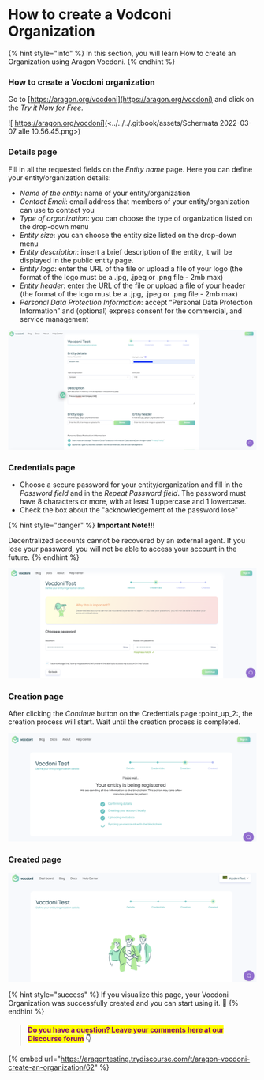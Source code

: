 # How to create a Vodconi Organization

{% hint style="info" %}
In this section, you will learn How to create an Organization using Aragon Vocdoni.
{% endhint %}

### How to create a Vocdoni organization

Go to [https://aragon.org/vocdoni](https://aragon.org/vocdoni) and click on the _Try it Now for Free_.&#x20;

![ https://aragon.org/vocdoni](<../../../.gitbook/assets/Schermata 2022-03-07 alle 10.56.45.png>)

### Details page

Fill in all the requested fields on the _Entity name_ page. Here you can define your entity/organization details:

* _Name of the entity_: name of your entity/organization
* _Contact Email_: email address that members of your entity/organization can use to contact you
* _Type of organization_: you can choose the type of organization listed on the drop-down menu
* _Entity size_: you can choose the entity size listed on the drop-down menu
* _Entity description_: insert a brief description of the entity, it will be displayed in the public entity page.
* _Entity logo_: enter the URL of the file or upload a file of your logo (the format of the logo must be a .jpg, .jpeg or .png file - 2mb max)
* _Entity header_: enter the URL of the file or upload a file of your header (the format of the logo must be a .jpg, .jpeg or .png file - 2mb max)
* _Personal Data Protection Information_: accept “Personal Data Protection Information” and (optional) express consent for the commercial, and service management

![Entity name page](<../../../.gitbook/assets/Schermata 2022-03-07 alle 11.16.59.png>)

### Credentials page

* Choose a secure password for your entity/organization and fill in the _Password field_ and in the _Repeat Password field_. The password must have 8 characters or more, with at least 1 uppercase and 1 lowercase.
* Check the box about the "acknowledgement of the password lose"&#x20;

{% hint style="danger" %}
**Important Note!!!**

Decentralized accounts cannot be recovered by an external agent. If you lose your password, you will not be able to access your account in the future.
{% endhint %}

![Choose a password for your entity/organization](<../../../.gitbook/assets/Schermata 2022-03-07 alle 11.27.51.png>)

### Creation page

After clicking the _Continue_ button on the Credentials page :point\_up\_2:, the creation process will start. Wait until the creation process is completed.&#x20;

![Creation process page](<../../../.gitbook/assets/Schermata 2022-03-07 alle 11.30.21.png>)

### Created page

![The created page](<../../../.gitbook/assets/Schermata 2022-03-07 alle 11.31.59.png>)

{% hint style="success" %}
If you visualize this page, your Vocdoni Organization was successfully created and you can start using it. :tada:
{% endhint %}



> #### <mark style="color:purple;">Do you have a question? Leave your comments here at our Discourse forum</mark> 👇

{% embed url="https://aragontesting.trydiscourse.com/t/aragon-vocdoni-create-an-organization/62" %}
